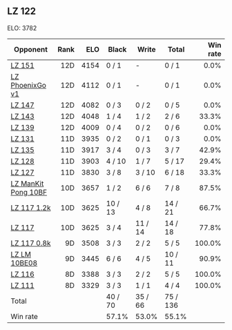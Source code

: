 ## LZ 122 ##

ELO: 3782

Opponent | Rank | ELO | Black | Write | Total | Win rate
---------|-----:|----:|-------|-------|-------|-------:
[LZ 151](LZ%20151.md) | 12D | 4154 | 0 / 1 | - | 0 / 1 | 0.0%
[LZ PhoenixGo v1](LZ%20PhoenixGo%20v1.md) | 12D | 4112 | 0 / 1 | - | 0 / 1 | 0.0%
[LZ 147](LZ%20147.md) | 12D | 4082 | 0 / 3 | 0 / 2 | 0 / 5 | 0.0%
[LZ 143](LZ%20143.md) | 12D | 4048 | 1 / 4 | 1 / 2 | 2 / 6 | 33.3%
[LZ 139](LZ%20139.md) | 12D | 4009 | 0 / 4 | 0 / 2 | 0 / 6 | 0.0%
[LZ 131](LZ%20131.md) | 11D | 3935 | 0 / 2 | 0 / 1 | 0 / 3 | 0.0%
[LZ 135](LZ%20135.md) | 11D | 3917 | 3 / 4 | 0 / 3 | 3 / 7 | 42.9%
[LZ 128](LZ%20128.md) | 11D | 3903 | 4 / 10 | 1 / 7 | 5 / 17 | 29.4%
[LZ 127](LZ%20127.md) | 11D | 3830 | 3 / 8 | 3 / 10 | 6 / 18 | 33.3%
[LZ ManKit Pong 10BF](LZ%20ManKit%20Pong%2010BF.md) | 10D | 3657 | 1 / 2 | 6 / 6 | 7 / 8 | 87.5%
[LZ 117 1.2k](LZ%20117%201.2k.md) | 10D | 3625 | 10 / 13 | 4 / 8 | 14 / 21 | 66.7%
[LZ 117](LZ%20117.md) | 10D | 3625 | 3 / 4 | 11 / 14 | 14 / 18 | 77.8%
[LZ 117 0.8k](LZ%20117%200.8k.md) | 9D | 3508 | 3 / 3 | 2 / 2 | 5 / 5 | 100.0%
[LZ LM 10BE08](LZ%20LM%2010BE08.md) | 9D | 3445 | 6 / 6 | 4 / 5 | 10 / 11 | 90.9%
[LZ 116](LZ%20116.md) | 8D | 3388 | 3 / 3 | 2 / 2 | 5 / 5 | 100.0%
[LZ 111](LZ%20111.md) | 8D | 3329 | 3 / 3 | 1 / 1 | 4 / 4 | 100.0%
Total | | | 40 / 70 | 35 / 66 | 75 / 136 | 
Win rate| | | 57.1% | 53.0% | 55.1% | 
